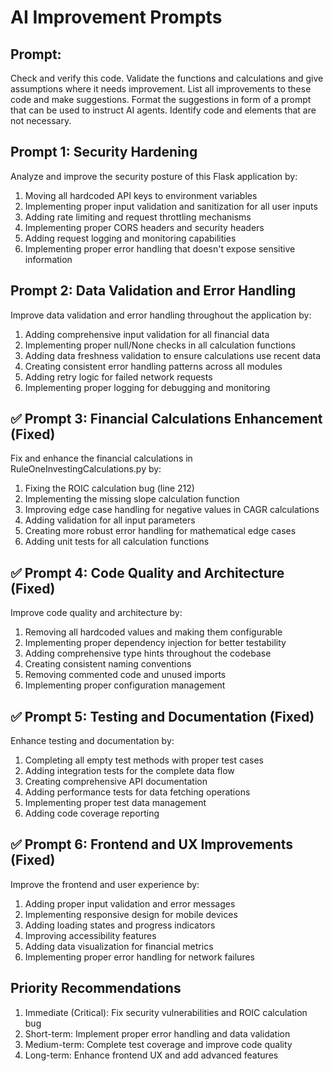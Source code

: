 # AI Improvement Prompts

## Prompt:

Check and verify this code. Validate the functions and calculations and give assumptions where it needs improvement. List all improvements to these code and make suggestions. Format the suggestions in form of a prompt that can be used to instruct AI agents. Identify code and elements that are not necessary.

## Prompt 1: Security Hardening

Analyze and improve the security posture of this Flask application by:

1. Moving all hardcoded API keys to environment variables
2. Implementing proper input validation and sanitization for all user inputs
3. Adding rate limiting and request throttling mechanisms
4. Implementing proper CORS headers and security headers
5. Adding request logging and monitoring capabilities
6. Implementing proper error handling that doesn't expose sensitive information

## Prompt 2: Data Validation and Error Handling

Improve data validation and error handling throughout the application by:

1. Adding comprehensive input validation for all financial data
2. Implementing proper null/None checks in all calculation functions
3. Adding data freshness validation to ensure calculations use recent data
4. Creating consistent error handling patterns across all modules
5. Adding retry logic for failed network requests
6. Implementing proper logging for debugging and monitoring

## ✅ Prompt 3: Financial Calculations Enhancement (Fixed)

Fix and enhance the financial calculations in RuleOneInvestingCalculations.py by:

1. Fixing the ROIC calculation bug (line 212)
2. Implementing the missing slope calculation function
3. Improving edge case handling for negative values in CAGR calculations
4. Adding validation for all input parameters
5. Creating more robust error handling for mathematical edge cases
6. Adding unit tests for all calculation functions

## ✅ Prompt 4: Code Quality and Architecture (Fixed)

Improve code quality and architecture by:

1. Removing all hardcoded values and making them configurable
2. Implementing proper dependency injection for better testability
3. Adding comprehensive type hints throughout the codebase
4. Creating consistent naming conventions
5. Removing commented code and unused imports
6. Implementing proper configuration management

## ✅ Prompt 5: Testing and Documentation (Fixed)

Enhance testing and documentation by:

1. Completing all empty test methods with proper test cases
2. Adding integration tests for the complete data flow
3. Creating comprehensive API documentation
4. Adding performance tests for data fetching operations
5. Implementing proper test data management
6. Adding code coverage reporting

## ✅ Prompt 6: Frontend and UX Improvements (Fixed)

Improve the frontend and user experience by:

1. Adding proper input validation and error messages
2. Implementing responsive design for mobile devices
3. Adding loading states and progress indicators
4. Improving accessibility features
5. Adding data visualization for financial metrics
6. Implementing proper error handling for network failures

## Priority Recommendations

1. Immediate (Critical): Fix security vulnerabilities and ROIC calculation bug
2. Short-term: Implement proper error handling and data validation
3. Medium-term: Complete test coverage and improve code quality
4. Long-term: Enhance frontend UX and add advanced features

